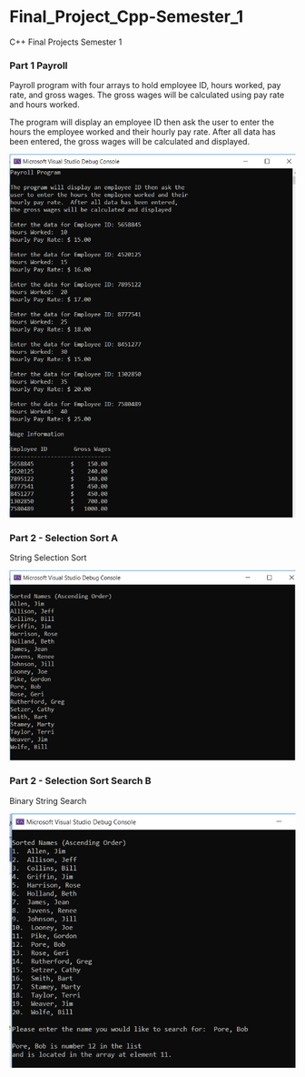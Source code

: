 # Final_Project_Cpp-Semester_1
C++ Final Projects Semester 1

### Part 1 Payroll
Payroll program with four arrays to hold employee ID, hours worked, pay rate, and gross wages.  The gross wages will be calculated using pay rate and hours worked.

The program will display an employee ID then ask the user to enter the hours the employee worked and their hourly pay rate.  After all data has been entered, the gross wages will be calculated and displayed.

![Payroll](Payroll_Part1.png)

### Part 2 - Selection Sort A
String Selection Sort

![Selection Sort A](Selection_Sort_Part2A.png)

### Part 2 - Selection Sort Search B
Binary String Search

![Selection Search](Selection_Sort_SearchB.png)






